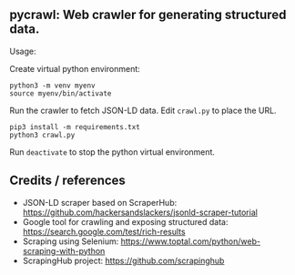 ## pycrawl: Web crawler for generating structured data.

Usage:

Create virtual python environment:
```
python3 -m venv myenv
source myenv/bin/activate
```

Run the crawler to fetch JSON-LD data. Edit `crawl.py` to place the URL.

```
pip3 install -m requirements.txt
python3 crawl.py
```

Run `deactivate` to stop the python virtual environment.

## Credits / references
- JSON-LD scraper based on ScraperHub: https://github.com/hackersandslackers/jsonld-scraper-tutorial
- Google tool for crawling and exposing structured data: https://search.google.com/test/rich-results
- Scraping using Selenium: https://www.toptal.com/python/web-scraping-with-python
- ScrapingHub project: https://github.com/scrapinghub

